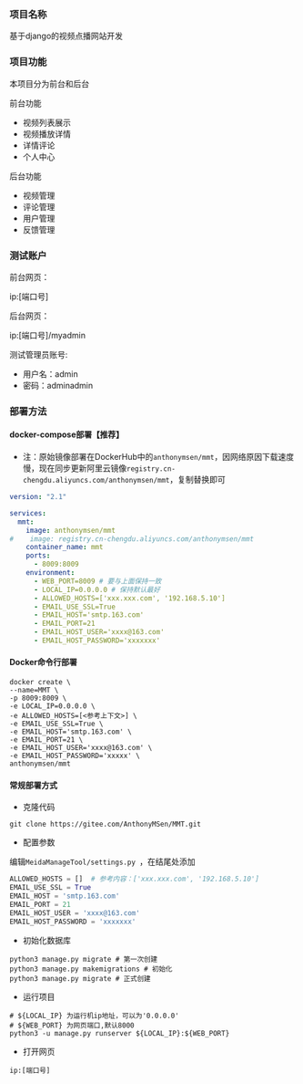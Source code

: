 ### 项目名称

基于django的视频点播网站开发

### 项目功能

本项目分为前台和后台

前台功能

- 视频列表展示
- 视频播放详情
- 详情评论
- 个人中心

后台功能

- 视频管理
- 评论管理
- 用户管理
- 反馈管理

### 测试账户

前台网页：

ip:[端口号]

后台网页：

ip:[端口号]/myadmin

测试管理员账号:

- 用户名：admin
- 密码：adminadmin

### 部署方法

#### docker-compose部署【推荐】

- 注：原始镜像部署在DockerHub中的`anthonymsen/mmt`，因网络原因下载速度慢，现在同步更新阿里云镜像`registry.cn-chengdu.aliyuncs.com/anthonymsen/mmt`，复制替换即可

```yml
version: "2.1"

services:
  mmt:
    image: anthonymsen/mmt
#    image: registry.cn-chengdu.aliyuncs.com/anthonymsen/mmt
    container_name: mmt
    ports:
      - 8009:8009
    environment:
      - WEB_PORT=8009 # 要与上面保持一致
      - LOCAL_IP=0.0.0.0 # 保持默认最好
      - ALLOWED_HOSTS=['xxx.xxx.com', '192.168.5.10']
      - EMAIL_USE_SSL=True
      - EMAIL_HOST='smtp.163.com'
      - EMAIL_PORT=21
      - EMAIL_HOST_USER='xxxx@163.com'
      - EMAIL_HOST_PASSWORD='xxxxxxx'
```

#### Docker命令行部署

```shell
docker create \
--name=MMT \
-p 8009:8009 \
-e LOCAL_IP=0.0.0.0 \
-e ALLOWED_HOSTS=[<参考上下文>] \
-e EMAIL_USE_SSL=True \
-e EMAIL_HOST='smtp.163.com' \
-e EMAIL_PORT=21 \
-e EMAIL_HOST_USER='xxxx@163.com' \
-e EMAIL_HOST_PASSWORD='xxxxx' \
anthonymsen/mmt
```

#### 常规部署方式

- 克隆代码

```shell
git clone https://gitee.com/AnthonyMSen/MMT.git
```

- 配置参数

编辑`MeidaManageTool/settings.py `，在结尾处添加

```python
ALLOWED_HOSTS = []  # 参考内容：['xxx.xxx.com', '192.168.5.10']
EMAIL_USE_SSL = True
EMAIL_HOST = 'smtp.163.com'
EMAIL_PORT = 21
EMAIL_HOST_USER = 'xxxx@163.com'
EMAIL_HOST_PASSWORD = 'xxxxxxx'
```

- 初始化数据库

```shell
python3 manage.py migrate # 第一次创建
python3 manage.py makemigrations # 初始化
python3 manage.py migrate # 正式创建
```

- 运行项目

```shell
# ${LOCAL_IP} 为运行机ip地址，可以为'0.0.0.0'
# ${WEB_PORT} 为网页端口,默认8000
python3 -u manage.py runserver ${LOCAL_IP}:${WEB_PORT}
```

- 打开网页

`ip:[端口号]`